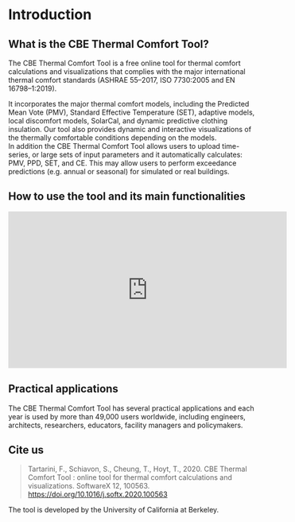 # Introduction

## What is the CBE Thermal Comfort Tool?

The CBE Thermal Comfort Tool is a free online tool for thermal comfort calculations and visualizations that complies with the major international thermal comfort standards (ASHRAE 55–2017, ISO 7730:2005 and EN 16798–1:2019). 

It incorporates the major thermal comfort models, including the Predicted Mean Vote (PMV), Standard Effective Temperature (SET), adaptive models, local discomfort models, SolarCal, and dynamic predictive clothing insulation. Our  tool  also  provides  dynamic  and  interactive  visualizations of the thermally comfortable conditions depending on the models.  
In addition the CBE Thermal Comfort Tool allows users to upload time-series, or large sets of input parameters and it automatically calculates: PMV, PPD, SET, and CE. This may allow users to perform exceedance predictions (e.g. annual or seasonal) for simulated or real buildings.

## How to use the tool and its main functionalities

<iframe width="560" height="315" src="https://www.youtube.com/embed/v3NcabOAGKk?start=62" title="YouTube video player" frameBorder="0" allow="accelerometer; autoplay; clipboard-write; encrypted-media; gyroscope; picture-in-picture" allowFullScreen></iframe>

## Practical applications
The CBE Thermal Comfort Tool has several practical applications and each year is used by more than 49,000 users worldwide, including engineers, architects, researchers, educators, facility managers and policymakers.

## Cite us 

> Tartarini, F., Schiavon, S., Cheung, T., Hoyt, T., 2020. CBE Thermal Comfort Tool : online tool for thermal comfort calculations and visualizations. SoftwareX 12, 100563. https://doi.org/10.1016/j.softx.2020.100563

The tool is developed by the University of California at Berkeley.

